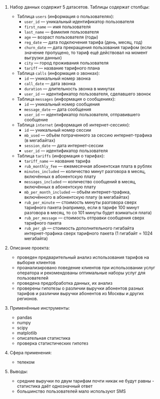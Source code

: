 1. Набор данных содержит 5 датасетов. Таблицы содержат столбцы:
      - Таблица `users` (информация о пользователях):
          - `user_id` — уникальный идентификатор пользователя
          - `first_name` — имя пользователя
          - `last_name` — фамилия пользователя
          - `age` — возраст пользователя (годы)
          - `reg_date` — дата подключения тарифа (день, месяц, год)
          - `churn_date` — дата прекращения пользования тарифом (если значение пропущено, то тариф ещё действовал на момент выгрузки данных)
          - `city` — город проживания пользователя
          - `tariff` — название тарифного плана
      - Таблица `calls` (информация о звонках):
          - `id` — уникальный номер звонка
          - `call_date` — дата звонка
          - `duration` — длительность звонка в минутах
          - `user_id` — идентификатор пользователя, сделавшего звонок
      - Таблица `messages` (информация о сообщениях):
          - `id` — уникальный номер сообщения
          - `message_date` — дата сообщения
          - `user_id` — идентификатор пользователя, отправившего сообщение
      - Таблица `internet` (информация об интернет-сессиях):
          - `id` — уникальный номер сессии
          - `mb_used` — объём потраченного за сессию интернет-трафика (в мегабайтах)
          - `session_date` — дата интернет-сессии
          - `user_id` — идентификатор пользователя
      - Таблица `tariffs` (информация о тарифах):
          - `tariff_name` — название тарифа
          - `rub_monthly_fee` — ежемесячная абонентская плата в рублях
          - `minutes_included` — количество минут разговора в месяц, включённых в абонентскую плату
          - `messages_included` — количество сообщений в месяц, включённых в абонентскую плату
          - `mb_per_month_included` — объём интернет-трафика, включённого в абонентскую плату (в мегабайтах)
          - `rub_per_minute` — стоимость минуты разговора сверх тарифного пакета (например, если в тарифе 100 минут разговора в месяц, то со 101 минуты будет взиматься плата)
          - `rub_per_message` — стоимость отправки сообщения сверх тарифного пакета
          - `rub_per_gb` — стоимость дополнительного гигабайта интернет-трафика сверх тарифного пакета (1 гигабайт = 1024 мегабайта)

2. Описание проекта: 
      - проведен предварительный анализ использования тарифов на выборке клиентов
      - проанализировано поведение клиентов при использовании услуг оператора и рекомендованы оптимальные наборы услуг для пользователей 
      - проведена предобработка данных, их анализ 
      - проверены гипотезы о различии выручки абонентов разных тарифов и различии выручки абонентов из Москвы и других регионов.
3. Применённые инструменты:
      - pandas
      - numpy
      - scipy
      - matplotlib
      - описательная статистика
      - проверка статистических гипотез

4. Сфера применения:
     - телеком
     
5. Выводы:
      - средние выручки по двум тарифам почти никак не будут равны - статистика даёт однозначный ответ
      - большинство пользователей мало используют SMS
